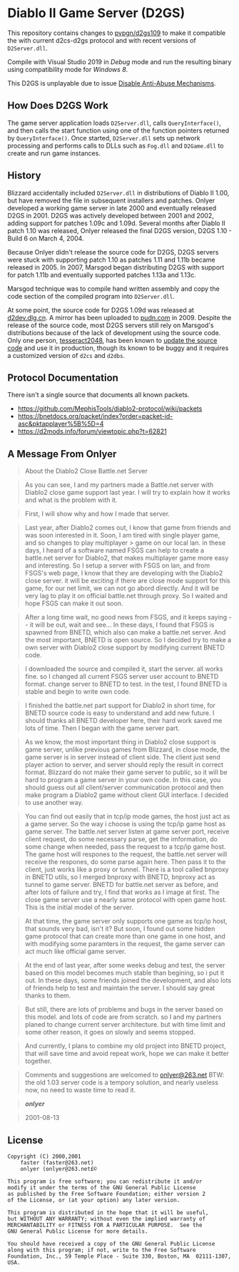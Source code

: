 # Diablo II Game Server (D2GS)
This repository contains changes to [pvpgn/d2gs109](https://github.com/pvpgn/d2gs109) to make it compatible the with current d2cs-d2gs protocol and with recent versions of `D2Server.dll`.

Compile with Visual Studio 2019 in *Debug* mode and run the resulting binary using compatibility mode for *Windows 8*.

This D2GS is unplayable due to issue [Disable Anti-Abuse Mechanisms](https://github.com/RElesgoe/d2gs/issues/1).

## How Does D2GS Work
The game server application loads `D2Server.dll`, calls `QueryInterface()`, and then calls the start function using one of the function pointers returned by `QueryInterface()`. Once started, `D2Server.dll` sets up network processing and performs calls to DLLs such as `Fog.dll` and `D2Game.dll` to create and run game instances.

## History
Blizzard accidentally included `D2Server.dll` in distributions of Diablo II 1.00, but have removed the file in subsequent installers and patches. Onlyer developed a working game server in late 2000 and eventually released D2GS in 2001. D2GS was actively developed between 2001 and 2002, adding support for patches 1.09c and 1.09d. Several months after Diablo II patch 1.10 was released, Onlyer released the final D2GS version, D2GS 1.10 - Build 6 on March 4, 2004.

Because Onlyer didn't release the source code for D2GS, D2GS servers were stuck with supporting patch 1.10 as patches 1.11 and 1.11b became released in 2005. In 2007, Marsgod began distributing D2GS with support for patch 1.11b and eventually supported patches 1.13a and 1.13c.

Marsgod technique was to compile hand written assembly and copy the code section of the compiled program into `D2Server.dll`.

At some point, the source code for D2GS 1.09d was released at [d2dev.dlg.cn](http://d2dev.dlg.cn). A mirror has been uploaded to [pudn.com](http://www.pudn.com/Download/item/id/884918.html) in 2009. Despite the release of the source code, most D2GS servers still rely on Marsgod's distributions because of the lack of development using the source code. Only one person, [tesseract2048](https://github.com/tesseract2048/), has been known to [update the source code](https://github.com/tesseract2048/d2gs) and use it in production, though its known to be buggy and it requires a customized version of `d2cs` and `d2dbs`.

## Protocol Documentation
There isn't a single source that documents all known packets.

- https://github.com/MephisTools/diablo2-protocol/wiki/packets
- https://bnetdocs.org/packet/index?order=packet-id-asc&pktapplayer%5B%5D=4
- https://d2mods.info/forum/viewtopic.php?t=62821


## A Message From Onlyer
> About the Diablo2 Close Battle.net Server

> As you can see, I and my partners made a Battle.net server with Diablo2 close game support last year. I will try to explain how it works and what is the problem with it. 

> First, I will show why and how I made that server. 

> Last year, after Diablo2 comes out, I know that game from friends and was soon interested in it. Soon, I am tired with single player game, and so changes to play multiplayer > game on our local lan. in these days, I heard of a software named FSGS can help to create a battle.net server for Diablo2, that makes multiplayer game more easy and interesting. So I setup a server with FSGS on lan, and from FSGS's web page, I know that they are developing with the Diablo2 close server. it will be exciting if there are close mode support for this game, for our net limit, we can not go abord directly. And it will be very lag to play it on official battle.net through proxy. So I waited and hope FSGS can make it out soon. 

> After a long time wait, no good news from FSGS, and it keeps saying -- it will be out, wait and see... In these days, I found that FSGS is spawned from BNETD, which also can make a battle.net server. And the most important, BNETD is open source. So I decided try to make a own server with Diablo2 close support by modifying current BNETD code. 

> I downloaded the source and compiled it, start the server. all works fine. so I changed all current FSGS server user account to BNETD format. change server to BNETD to test. in the test, I found BNETD is stable and begin to write own code. 

> I finished the battle.net part support for Diablo2 in short time, for BNETD source code is easy to understand and add new future. I should thanks all BNETD developer here, their hard work saved me lots of time. Then I began with the game server part. 

> As we know, the most important thing in Diablo2 close support is game server, unlike previous games from Blizzard, in close mode, the game server is in server instead of client side. The client just send player action to server, and server should reply the result in correct format. Blizzard do not make their game server to public, so it will be hard to program a game server in your own code. In this case, you should guess out all client/server communication protocol and then make program a Diablo2 game without client GUI interface. I decided to use another way. 

> You can find out easily that in tcp/ip mode games, the host just act as a game server. So the way i choose is using the tcp/ip game host as game server. The battle.net server listen at game server port, receive client request, do some necessary parse, get the imformation, do some change when needed, pass the request to a tcp/ip game host. The game host will respones to the request, the battle.net server will receive the respones, do some parse again here. Then pass it to the client, just works like a proxy or tunnel. There is a tool called bnproxy in BNETD utils, so I merged bnproxy with BNETD, bnproxy act as tunnel to game server. BNETD for battle.net server as before, and after lots of failure and try, I find that works as I image at first. The close game server use a nearly same protocol with open game host. This is the initial model of the server. 

> At that time, the game server only supports one game as tcp/ip host, that sounds very bad, isn't it? But soon, I found out some hidden game protocol that can create more than one game in one host, and with modifying some paramters in the request, the game server can act much like official game server.

> At the end of last year, after some weeks debug and test, the server based on this model becomes much stable than begining, so i put it out. In these days, some friends joined the development, and also lots of friends help to test and maintain the server. I should say great thanks to them. 

> But still, there are lots of problems and bugs in the server based on this model. and lots of code are from scratch. so I and my partners planed to change current server architecture. but with time limit and some other reason, it goes on slowly and seems stopped. 

> And currently, I plans to combine my old project into BNETD project, that will save time and avoid repeat work, hope we can make it better together. 

> Comments and suggestions are welcomed to onlyer@263.net BTW: the old 1.03 server code is a tempory solution, and nearly useless now, no need to waste time to read it.

> ***onlyer***

> 2001-08-13

## License
```
Copyright (C) 2000,2001
	faster (faster@263.net)
	onlyer (onlyer@263.net£©

This program is free software; you can redistribute it and/or
modify it under the terms of the GNU General Public License
as published by the Free Software Foundation; either version 2
of the License, or (at your option) any later version.

This program is distributed in the hope that it will be useful,
but WITHOUT ANY WARRANTY; without even the implied warranty of
MERCHANTABILITY or FITNESS FOR A PARTICULAR PURPOSE.  See the
GNU General Public License for more details.

You should have received a copy of the GNU General Public License
along with this program; if not, write to the Free Software
Foundation, Inc., 59 Temple Place - Suite 330, Boston, MA  02111-1307, USA.
```
